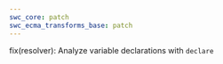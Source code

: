 ```yaml
---
swc_core: patch
swc_ecma_transforms_base: patch
---
```


fix(resolver): Analyze variable declarations with `declare`
